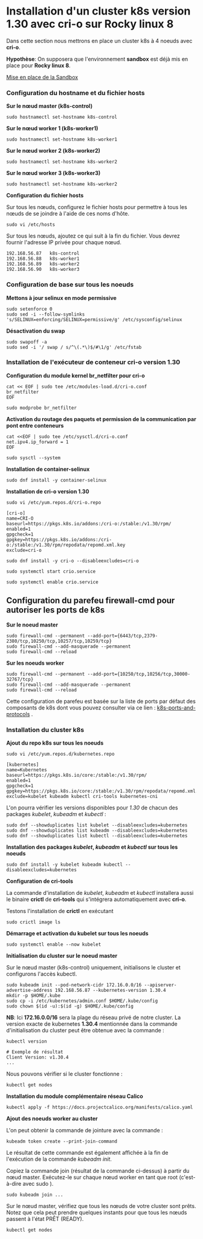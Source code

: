 # Installation d'un cluster k8s version 1.30 avec cri-o sur Rocky linux 8

Dans cette section nous mettrons en place un cluster k8s à 4 noeuds avec **cri-o**.

**Hypothèse**: On supposera que l'environnement **sandbox** est déjà mis en place pour **Rocky linux 8**.

[Mise en place de la Sandbox](https://github.com/willbrid/kubernetes-light/blob/main/cka/sandbox.md)

### Configuration du hostname et du fichier hosts

**Sur le nœud master (k8s-control)**

```
sudo hostnamectl set-hostname k8s-control
```

**Sur le nœud worker 1 (k8s-worker1)**

```
sudo hostnamectl set-hostname k8s-worker1
```

**Sur le nœud worker 2 (k8s-worker2)**

```
sudo hostnamectl set-hostname k8s-worker2
```

**Sur le nœud worker 3 (k8s-worker3)**

```
sudo hostnamectl set-hostname k8s-worker2
```

**Configuration du fichier hosts**

Sur tous les nœuds, configurez le fichier hosts pour permettre à tous les nœuds de se joindre à l'aide de ces noms d'hôte.
```
sudo vi /etc/hosts
```

Sur tous les nœuds, ajoutez ce qui suit à la fin du fichier. Vous devrez fournir l'adresse IP privée pour chaque nœud.
```
192.168.56.87   k8s-control
192.168.56.88   k8s-worker1
192.168.56.89   k8s-worker2
192.168.56.90   k8s-worker3
```

### Configuration de base sur tous les noeuds

**Mettons à jour selinux en mode permissive**

```
sudo setenforce 0
sudo sed -i --follow-symlinks 's/SELINUX=enforcing/SELINUX=permissive/g' /etc/sysconfig/selinux
```

**Désactivation du swap**

```
sudo swapoff -a
sudo sed -i '/ swap / s/^\(.*\)$/#\1/g' /etc/fstab
```

### Installation de l'exécuteur de conteneur cri-o version 1.30

**Configuration du module kernel br_netfilter pour cri-o**

```
cat << EOF | sudo tee /etc/modules-load.d/cri-o.conf
br_netfilter
EOF

sudo modprobe br_netfilter
```

**Activation du routage des paquets et permission de la communication par pont entre conteneurs**

```
cat <<EOF | sudo tee /etc/sysctl.d/cri-o.conf
net.ipv4.ip_forward = 1
EOF

sudo sysctl --system
```

**Installation de container-selinux**

```
sudo dnf install -y container-selinux
```

**Installation de cri-o version 1.30**

```
sudo vi /etc/yum.repos.d/cri-o.repo
```

```
[cri-o]
name=CRI-O
baseurl=https://pkgs.k8s.io/addons:/cri-o:/stable:/v1.30/rpm/
enabled=1
gpgcheck=1
gpgkey=https://pkgs.k8s.io/addons:/cri-o:/stable:/v1.30/rpm/repodata/repomd.xml.key
exclude=cri-o
```

```
sudo dnf install -y cri-o --disableexcludes=cri-o
```

```
sudo systemctl start crio.service
```

```
sudo systemctl enable crio.service
```

## Configuration du parefeu firewall-cmd pour autoriser les ports de k8s

**Sur le noeud master**

```
sudo firewall-cmd --permanent --add-port={6443/tcp,2379-2380/tcp,10250/tcp,10257/tcp,10259/tcp}
sudo firewall-cmd --add-masquerade --permanent
sudo firewall-cmd --reload
```

**Sur les noeuds worker**

```
sudo firewall-cmd --permanent --add-port={10250/tcp,10256/tcp,30000-32767/tcp}
sudo firewall-cmd --add-masquerade --permanent
sudo firewall-cmd --reload
```

Cette configuration de parefeu est basée sur la liste de ports par défaut des composants de k8s dont vous pouvez consulter via ce lien : [k8s-ports-and-protocols](https://kubernetes.io/docs/reference/ports-and-protocols/) .

### Installation du cluster k8s

**Ajout du repo k8s sur tous les noeuds**

```
sudo vi /etc/yum.repos.d/kubernetes.repo
```

```
[kubernetes]
name=Kubernetes
baseurl=https://pkgs.k8s.io/core:/stable:/v1.30/rpm/
enabled=1
gpgcheck=1
gpgkey=https://pkgs.k8s.io/core:/stable:/v1.30/rpm/repodata/repomd.xml.key
exclude=kubelet kubeadm kubectl cri-tools kubernetes-cni
```

L'on pourra vérifier les versions disponibles pour *1.30* de chacun des packages *kubelet*, *kubeadm* et *kubectl* :

```
sudo dnf --showduplicates list kubelet --disableexcludes=kubernetes
sudo dnf --showduplicates list kubeadm --disableexcludes=kubernetes
sudo dnf --showduplicates list kubectl --disableexcludes=kubernetes
```

**Installation des packages *kubelet*, *kubeadm* et *kubectl* sur tous les noeuds**

```
sudo dnf install -y kubelet kubeadm kubectl --disableexcludes=kubernetes
```

**Configuration de cri-tools**

La commande d'installation de *kubelet*, *kubeadm* et *kubectl* installera aussi le binaire **crictl** de **cri-tools** qui s'intégrera automatiquement avec **cri-o**.

Testons l'installation de **crictl** en exécutant

```
sudo crictl image ls
```

**Démarrage et activation du kubelet sur tous les noeuds**

```
sudo systemctl enable --now kubelet
```

**Initialisation du cluster sur le noeud master**

Sur le nœud master (k8s-control) uniquement, initialisons le cluster et configurons l'accès kubectl.

```
sudo kubeadm init --pod-network-cidr 172.16.0.0/16 --apiserver-advertise-address 192.168.56.87 --kubernetes-version 1.30.4
mkdir -p $HOME/.kube
sudo cp -i /etc/kubernetes/admin.conf $HOME/.kube/config
sudo chown $(id -u):$(id -g) $HOME/.kube/config
```

**NB**: Ici **172.16.0.0/16** sera la plage du réseau privé de notre cluster. La version exacte de kubernetes **1.30.4** mentionnée dans la commande d'initialisation du cluster peut être obtenue avec la commande :

```
kubectl version
```

```
# Exemple de résultat
Client Version: v1.30.4
...
```

Nous pouvons vérifier si le cluster fonctionne :

```
kubectl get nodes
```

**Installation du module complémentaire réseau Calico**

```
kubectl apply -f https://docs.projectcalico.org/manifests/calico.yaml
```

**Ajout des noeuds worker au cluster**

L'on peut obtenir la commande de jointure avec la commande :

```
kubeadm token create --print-join-command
```

Le résultat de cette commande est également affichée à la fin de l'exécution de la commande *kubeadm init*.<br>

Copiez la commande join (résultat de la commande ci-dessus) à partir du nœud master. Exécutez-le sur chaque nœud worker en tant que root (c'est-à-dire avec sudo ).

```
sudo kubeadm join ...
```

Sur le nœud master, vérifiez que tous les nœuds de votre cluster sont prêts. Notez que cela peut prendre quelques instants pour que tous les nœuds passent à l'état PRÊT (READY).

```
kubectl get nodes
```